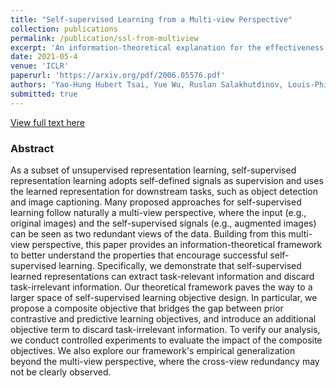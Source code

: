 ```yaml
---
title: "Self-supervised Learning from a Multi-view Perspective"
collection: publications
permalink: /publication/ssl-from-multiview
excerpt: 'An information-theoretical explanation for the effectiveness of the unsupervised or self-supervised learned representations. The explanation inspires new loss function designs.'
date: 2021-05-4
venue: 'ICLR'
paperurl: 'https://arxiv.org/pdf/2006.05576.pdf'
authors: 'Yao-Hung Hubert Tsai, Yue Wu, Ruslan Salakhutdinov, Louis-Philippe Morency'
submitted: true
---
```

[View full text here](https://arxiv.org/pdf/2006.05576.pdf)
### Abstract
As a subset of unsupervised representation learning, self-supervised representation learning adopts self-defined signals as supervision and uses the learned representation for downstream tasks, such as object detection and image captioning. Many proposed approaches for self-supervised learning follow naturally a multi-view perspective, where the input (e.g., original images) and the self-supervised signals (e.g., augmented images) can be seen as two redundant views of the data. Building from this multi-view perspective, this paper provides an information-theoretical framework to better understand the properties that encourage successful self-supervised learning. Specifically, we demonstrate that self-supervised learned representations can extract task-relevant information and discard task-irrelevant information. Our theoretical framework paves the way to a larger space of self-supervised learning objective design. In particular, we propose a composite objective that bridges the gap between prior contrastive and predictive learning objectives, and introduce an additional objective term to discard task-irrelevant information. To verify our analysis, we conduct controlled experiments to evaluate the impact of the composite objectives. We also explore our framework's empirical generalization beyond the multi-view perspective, where the cross-view redundancy may not be clearly observed.